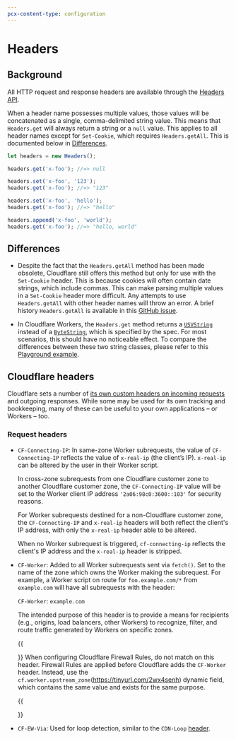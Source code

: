 ```yaml
---
pcx-content-type: configuration
---
```


# Headers

## Background

All HTTP request and response headers are available through the [Headers API](https://developer.mozilla.org/en-US/docs/Web/API/Headers).

When a header name possesses multiple values, those values will be concatenated as a single, comma-delimited string value. This means that `Headers.get` will always return a string or a `null` value. This applies to all header names except for `Set-Cookie`, which requires `Headers.getAll`. This is documented below in [Differences](#differences).

```js
let headers = new Headers();

headers.get('x-foo'); //=> null

headers.set('x-foo', '123');
headers.get('x-foo'); //=> "123"

headers.set('x-foo', 'hello');
headers.get('x-foo'); //=> "hello"

headers.append('x-foo', 'world');
headers.get('x-foo'); //=> "hello, world"
```

## Differences

- Despite the fact that the `Headers.getAll` method has been made obsolete, Cloudflare still offers this method but only for use with the `Set-Cookie` header. This is because cookies will often contain date strings, which include commas. This can make parsing multiple values in a `Set-Cookie` header more difficult. Any attempts to use `Headers.getAll` with other header names will throw an error. A brief history `Headers.getAll` is available in this [GitHub issue](https://github.com/whatwg/fetch/issues/973).

- In Cloudflare Workers, the `Headers.get` method returns a [`USVString`](https://developer.mozilla.org/en-US/docs/Web/API/USVString) instead of a [`ByteString`](https://developer.mozilla.org/en-US/docs/Web/API/ByteString), which is specified by the spec. For most scenarios, this should have no noticeable effect. To compare the differences between these two string classes, please refer to this [Playground example](https://cloudflareworkers.com/#97c644202d0ef43fd73acb6b045529e8:https://tutorial.cloudflareworkers.com).

## Cloudflare headers

Cloudflare sets a number of [its own custom headers on incoming requests](https://developers.cloudflare.com/fundamentals/get-started/http-request-headers) and outgoing responses. While some may be used for its own tracking and bookkeeping, many of these can be useful to your own applications – or Workers – too.

### Request headers

- `CF-Connecting-IP`: In same-zone Worker subrequests, the value of `CF-Connecting-IP` reflects the value of `x-real-ip` (the client’s IP). `x-real-ip` can be altered by the user in their Worker script.

  In cross-zone subrequests from one Cloudflare customer zone to another Cloudflare customer zone, the `CF-Connecting-IP` value will be set to the Worker client IP address `'2a06:98c0:3600::103'` for security reasons.

  For Worker subrequests destined for a non-Cloudflare customer zone, the `CF-Connecting-IP` and `x-real-ip` headers will both reflect the client's IP address, with only the `x-real-ip` header able to be altered.

  When no Worker subrequest is triggered, `cf-connecting-ip` reflects the client's IP address and the `x-real-ip` header is stripped.

- `CF-Worker`: Added to all Worker subrequests sent via `fetch()`. Set to the name of the zone which owns the Worker making the subrequest. For example, a Worker script on route for `foo.example.com/*` from `example.com` will have all subrequests with the header:

  `CF-Worker`: `example.com`

  The intended purpose of this header is to provide a means for recipients (e.g., origins, load balancers, other Workers) to recognize, filter, and route traffic generated by Workers on specific zones.

    {{<Aside type="note">}}
  When configuring Cloudflare Firewall Rules, do not match on this header. Firewall Rules are applied before Cloudflare adds the `CF-Worker` header. Instead, use the `cf.worker.upstream_zone`(https://tinyurl.com/2wx4senh) dynamic field, which contains the same value and exists for the same purpose.

    {{</Aside>}}

- `CF-EW-Via`: Used for loop detection, similar to the `CDN-Loop` [header](https://blog.cloudflare.com/preventing-request-loops-using-cdn-loop/).
